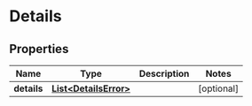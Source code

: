 

# Details

## Properties

Name | Type | Description | Notes
------------ | ------------- | ------------- | -------------
**details** | [**List&lt;DetailsError&gt;**](DetailsError.md) |  |  [optional]




